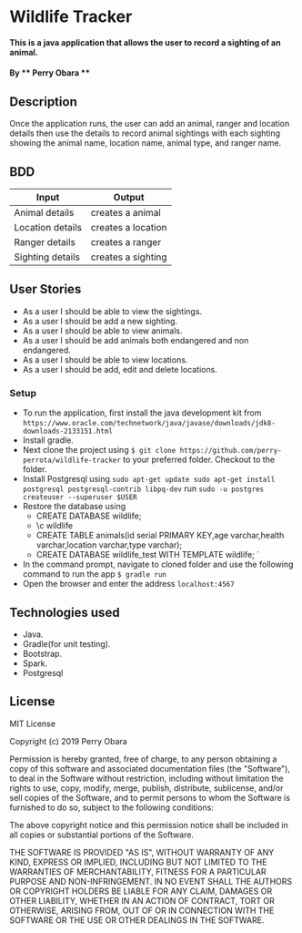 # Wildlife Tracker
#### This is a java application that allows the user to record a sighting of an animal.
#### By ** Perry Obara **
## Description
Once the application runs, the user can add an animal, ranger and location details then use the details
to record animal sightings with each sighting showing the animal name, location name, animal type, and
ranger name.

## BDD
| Input           | Output            |
|-----------------|-------------------|
| Animal details | creates a animal |
| Location details  | creates a location  |
| Ranger details | creates a ranger |
| Sighting details  | creates a sighting  |


## User Stories
* As a user I should be able to view the sightings.
* As a user I should be add a new sighting.
* As a user I should be able to view animals.
* As a user I should be add animals both endangered and non endangered.
* As a user I should be able to view locations.
* As a user I should be add, edit and delete locations.


### Setup
* To run the application, first install the java development kit from `https://www.oracle.com/technetwork/java/javase/downloads/jdk8-downloads-2133151.html`
* Install gradle.
* Next clone the project using `$ git clone https://github.com/perry-perrota/wildlife-tracker` to your preferred folder.
Checkout to the folder.
* Install Postgresql using
`sudo apt-get update
 sudo apt-get install postgresql postgresql-contrib libpq-dev`
 run
 `sudo -u postgres createuser --superuser $USER`
* Restore the database using
    * CREATE DATABASE wildlife;
    * \c wildlife
    * CREATE TABLE animals(id serial PRIMARY KEY,age varchar,health varchar,location varchar,type varchar);
    * CREATE DATABASE wildlife_test WITH TEMPLATE wildlife;
`
* In the command prompt, navigate to cloned folder and use the following command to run the app `$ gradle run`
* Open the browser and enter the address `localhost:4567`

## Technologies used
* Java.
* Gradle(for unit testing).
* Bootstrap.
* Spark.
* Postgresql


## License
MIT License

Copyright (c) 2019 Perry Obara

Permission is hereby granted, free of charge, to any person obtaining a copy
of this software and associated documentation files (the "Software"), to deal
in the Software without restriction, including without limitation the rights
to use, copy, modify, merge, publish, distribute, sublicense, and/or sell
copies of the Software, and to permit persons to whom the Software is
furnished to do so, subject to the following conditions:

The above copyright notice and this permission notice shall be included in all
copies or substantial portions of the Software.

THE SOFTWARE IS PROVIDED "AS IS", WITHOUT WARRANTY OF ANY KIND, EXPRESS OR
IMPLIED, INCLUDING BUT NOT LIMITED TO THE WARRANTIES OF MERCHANTABILITY,
FITNESS FOR A PARTICULAR PURPOSE AND NON-INFRINGEMENT. IN NO EVENT SHALL THE
AUTHORS OR COPYRIGHT HOLDERS BE LIABLE FOR ANY CLAIM, DAMAGES OR OTHER
LIABILITY, WHETHER IN AN ACTION OF CONTRACT, TORT OR OTHERWISE, ARISING FROM,
OUT OF OR IN CONNECTION WITH THE SOFTWARE OR THE USE OR OTHER DEALINGS IN THE
SOFTWARE.